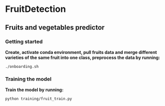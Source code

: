 # FruitDetection

## Fruits and vegetables predictor

### Getting started

**Create, activate conda environment, 
  pull fruits data and merge different varieties of the same fruit
into one class, preprocess the data by running:**

```
./onboarding.sh
```

### Training the model

**Train the model by running:**

```
python training/fruit_train.py
```
